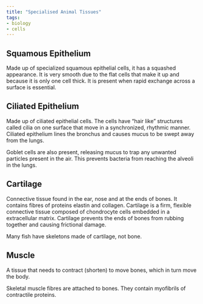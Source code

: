 ```yaml
---
title: "Specialised Animal Tissues"
tags:
- biology
- cells
---
```


## Squamous Epithelium

Made up of specialized squamous epithelial cells, it has a squashed appearance. It is very smooth due to the flat cells that make it up and because it is only one cell thick. It is present when rapid exchange across a surface is essential.

## Ciliated Epithelium

Made up of ciliated epithelial cells. The cells have “hair like” structures called cilia on one surface that move in a synchronized, rhythmic manner. Ciliated epithelium lines the bronchus and causes mucus to be swept away from the lungs.

Goblet cells are also present, releasing mucus to trap any unwanted particles present in the air. This prevents bacteria from reaching the alveoli in the lungs.

## Cartilage

Connective tissue found in the ear, nose and at the ends of bones. It contains fibres of proteins elastin and collagen. Cartilage is a firm, flexible connective tissue composed of chondrocyte cells embedded in a extracellular matrix. Cartilage prevents the ends of bones from rubbing together and causing frictional damage.

Many fish have skeletons made of cartilage, not bone.


## Muscle

A tissue that needs to contract (shorten) to move bones, which in turn move the body. 

Skeletal muscle fibres are attached to bones. They contain myofibrils of contractile proteins.


‎‎